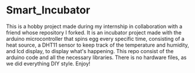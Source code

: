 # Smart_Incubator

This is a hobby project made during my internship in collaboration with a friend whose repository I forked.
It is an incubator project made with the arduino microcontroller that spins egg every specific time, consisting of a heat source, a DHT11 sensor to keep track of the temperature and humidity, and lcd display, to display what's happening.
This repo consist of the arduino code and all the necessary libraries. There is no hardware files, as we did everything DIY style. Enjoy!

